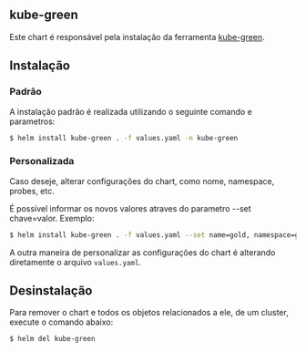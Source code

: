 ## kube-green

Este chart é responsável pela instalação da ferramenta [kube-green](https://kube-green.dev/).

## Instalação

### Padrão
A instalação padrão é realizada utilizando o seguinte comando e parametros:

```bash
$ helm install kube-green . -f values.yaml -n kube-green
```

### Personalizada

Caso deseje, alterar configurações do chart, como nome, namespace, probes, etc.

É possível informar os novos valores atraves do parametro --set chave=valor. Exemplo:

```bash
$ helm install kube-green . -f values.yaml --set name=gold, namespace=gold, livenessProbe.httpGet.path=/cheio-de-saude
```

A outra maneira de personalizar as configurações do chart é alterando diretamente o arquivo `values.yaml`.

## Desinstalação

Para remover o chart e todos os objetos relacionados a ele, de um cluster, execute o comando abaixo:

```bash
$ helm del kube-green
```